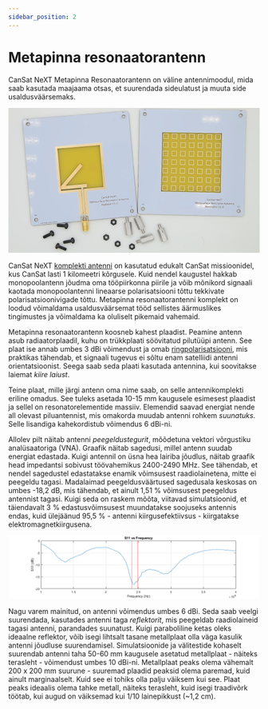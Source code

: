 ```yaml
---
sidebar_position: 2
---
```


# Metapinna resonaatorantenn

CanSat NeXT Metapinna Resonaatorantenn on väline antennimoodul, mida saab kasutada maajaama otsas, et suurendada sideulatust ja muuta side usaldusväärsemaks.

![CanSat NeXT Metapinna Resonaatorantenn](./img/resonator_antenna.png)

CanSat NeXT [komplekti antenni](./../CanSat-hardware/communication#building-a-quarter-wave-monopole-antenna) on kasutatud edukalt CanSat missioonidel, kus CanSat lasti 1 kilomeetri kõrgusele. Kuid nendel kaugustel hakkab monopoolantenn jõudma oma tööpiirkonna piirile ja võib mõnikord signaali kaotada monopoolantenni lineaarse polarisatsiooni tõttu tekkivate polarisatsioonivigade tõttu. Metapinna resonaatorantenni komplekt on loodud võimaldama usaldusväärsemat tööd sellistes äärmuslikes tingimustes ja võimaldama ka oluliselt pikemaid vahemaid.

Metapinna resonaatorantenn koosneb kahest plaadist. Peamine antenn asub radiaatorplaadil, kuhu on trükkplaati söövitatud pilutüüpi antenn. See plaat ise annab umbes 3 dBi võimendust ja omab [ringpolarisatsiooni](https://en.wikipedia.org/wiki/Circular_polarization), mis praktikas tähendab, et signaali tugevus ei sõltu enam satelliidi antenni orientatsioonist. Seega saab seda plaati kasutada antennina, kui soovitakse laiemat *kiire laiust*.

Teine plaat, mille järgi antenn oma nime saab, on selle antennikomplekti eriline omadus. See tuleks asetada 10-15 mm kaugusele esimesest plaadist ja sellel on resonatorelementide massiiv. Elemendid saavad energiat nende all olevast piluantennist, mis omakorda muudab antenni rohkem *suunatuks*. Selle lisandiga kahekordistub võimendus 6 dBi-ni.

Allolev pilt näitab antenni *peegeldustegurit*, mõõdetuna vektori võrgustiku analüsaatoriga (VNA). Graafik näitab sagedusi, millel antenn suudab energiat edastada. Kuigi antennil on üsna hea lairiba jõudlus, näitab graafik head impedantsi sobivust töövahemikus 2400-2490 MHz. See tähendab, et nendel sagedustel edastatakse enamik võimsusest raadiolainetena, mitte ei peegeldu tagasi. Madalaimad peegeldusväärtused sagedusala keskosas on umbes -18,2 dB, mis tähendab, et ainult 1,51 % võimsusest peegeldus antennist tagasi. Kuigi seda on raskem mõõta, viitavad simulatsioonid, et täiendavalt 3 % edastusvõimsusest muundatakse soojuseks antennis endas, kuid ülejäänud 95,5 % - antenni kiirgusefektiivsus - kiirgatakse elektromagnetkiirgusena.

![CanSat NeXT Metapinna Resonaatorantenn](./img/antenna_s11.png)

Nagu varem mainitud, on antenni võimendus umbes 6 dBi. Seda saab veelgi suurendada, kasutades antenni taga *reflektorit*, mis peegeldab raadiolaineid tagasi antenni, parandades suunatust. Kuigi paraboliline ketas oleks ideaalne reflektor, võib isegi lihtsalt tasane metallplaat olla väga kasulik antenni jõudluse suurendamisel. Simulatsioonide ja välitestide kohaselt suurendab antenni taha 50-60 mm kaugusele asetatud metallplaat - näiteks terasleht - võimendust umbes 10 dBi-ni. Metallplaat peaks olema vähemalt 200 x 200 mm suurune - suuremad plaadid peaksid olema paremad, kuid ainult marginaalselt. Kuid see ei tohiks olla palju väiksem kui see. Plaat peaks ideaalis olema tahke metall, näiteks terasleht, kuid isegi traadivõrk töötab, kui augud on väiksemad kui 1/10 lainepikkust (~1,2 cm).